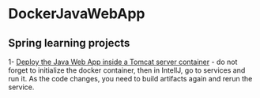 # DockerJavaWebApp
## Spring learning projects

1- [Deploy the Java Web App inside a Tomcat server container](https://www.jetbrains.com/help/idea/deploying-a-web-app-into-an-app-server-container.html#7856c84f) - do not forget to initialize the docker container, then in IntellJ, go to services and run it.
As the code changes, you need to build artifacts again and rerun the service.
